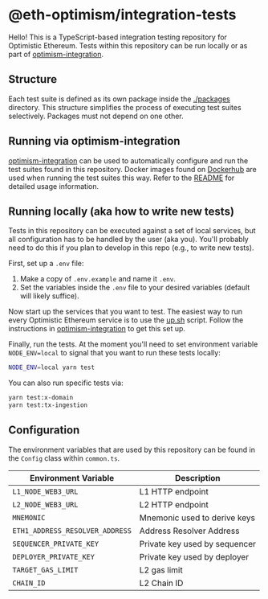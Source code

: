 # @eth-optimism/integration-tests

Hello!
This is a TypeScript-based integration testing repository for Optimistic Ethereum.
Tests within this repository can be run locally or as part of [optimism-integration](https://github.com/ethereum-optimism/optimism-integration).

## Structure
Each test suite is defined as its own package inside the [./packages](./packages) directory.
This structure simplifies the process of executing test suites selectively.
Packages must not depend on one other.

## Running via optimism-integration
[optimism-integration](https://github.com/ethereum-optimism/optimism-integration) can be used to automatically configure and run the test suites found in this repository.
Docker images found on [Dockerhub](https://hub.docker.com/u/ethereumoptimism) are used when running the test suites this way.
Refer to the [README](https://github.com/ethereum-optimism/optimism-integration/blob/master/README.md) for detailed usage information.

## Running locally (aka how to write new tests)
Tests in this repository can be executed against a set of local services, but all configuration has to be handled by the user (aka you).
You'll probably need to do this if you plan to develop in this repo (e.g., to write new tests).

First, set up a `.env` file:
1. Make a copy of `.env.example` and name it `.env`.
2. Set the variables inside the `.env` file to your desired variables (default will likely suffice).

Now start up the services that you want to test.
The easiest way to run every Optimistic Ethereum service is to use the [up.sh](https://github.com/ethereum-optimism/optimism-integration/#upsh) script.
Follow the instructions in [optimism-integration](https://github.com/ethereum-optimism/optimism-integration#optimism-integration) to get this set up.

Finally, run the tests.
At the moment you'll need to set environment variable `NODE_ENV=local` to signal that you want to run these tests locally:
```bash
NODE_ENV=local yarn test
```

You can also run specific tests via:
```bash
yarn test:x-domain
yarn test:tx-ingestion
```

## Configuration
The environment variables that are used by this repository can be found in the `Config` class within `common.ts`.

| Environment Variable            | Description |
| -----------                     | ----------- |
| `L1_NODE_WEB3_URL`              | L1 HTTP endpoint |
| `L2_NODE_WEB3_URL`              | L2 HTTP endpoint |
| `MNEMONIC`                      | Mnemonic used to derive keys |
| `ETH1_ADDRESS_RESOLVER_ADDRESS` | Address Resolver Address |
| `SEQUENCER_PRIVATE_KEY`         | Private key used by sequencer |
| `DEPLOYER_PRIVATE_KEY`          | Private key used by deployer |
| `TARGET_GAS_LIMIT`              | L2 gas limit |
| `CHAIN_ID`                      | L2 Chain ID |
